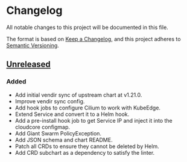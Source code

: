 # Changelog

All notable changes to this project will be documented in this file.

The format is based on [Keep a Changelog](https://keepachangelog.com/en/1.0.0/),
and this project adheres to [Semantic Versioning](https://semver.org/spec/v2.0.0.html).

## [Unreleased]

### Added

- Add initial vendir sync of upstream chart at v1.21.0.
- Improve vendir sync config.
- Add hook jobs to configure Cilium to work with KubeEdge.
- Extend Service and convert it to a Helm hook.
- Add a pre-install hook job to get Service IP and inject it into the cloudcore configmap.
- Add Giant Swarm PolicyException.
- Add JSON schema and chart README.
- Patch all CRDs to ensure they cannot be deleted by Helm.
- Add CRD subchart as a dependency to satisfy the linter.

[Unreleased]: https://github.com/giantswarm/kubeedge-cloudcore-app/tree/main
